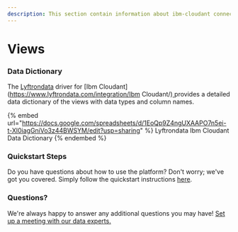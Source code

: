 ```yaml
---
description: This section contain information about ibm-cloudant connector views information
---
```


# Views

### Data Dictionary

The [Lyftrondata](https://www.lyftrondata.com/) driver for [Ibm Cloudant](https://www.lyftrondata.com/integration/Ibm Cloudant/)[ ](https://www.lyftrondata.com/integration/ibm-cloudant/)provides a detailed data dictionary of the views with data types and column names.

{% embed url="https://docs.google.com/spreadsheets/d/1EoQp9Z4ngUXAAPO7n5ei-t-Xl0iagGniVo3z44BWSYM/edit?usp=sharing" %}
Lyftrondata Ibm Cloudant Data Dictionary
{% endembed %}

### Quickstart Steps

Do you have questions about how to use the platform? Don't worry; we've got you covered. Simply follow the quickstart instructions [here](../../../../quickstart-steps.md).

### Questions? <a href="#questions" id="questions"></a>

We're always happy to answer any additional questions you may have! [Set up a meeting with our data experts.](https://www.lyftrondata.com/book-a-meeting/)



